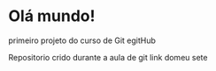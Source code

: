 # Olá mundo!
 primeiro projeto do curso de Git egitHub
 
Repositorio crido durante a aula de git
link domeu sete
